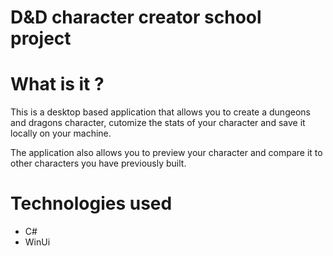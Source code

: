 # D&D character creator school project

<h1>What is it ?</h1>

<p>This is a desktop based application that allows you to create a dungeons and dragons character, cutomize the stats
of your character and save it locally on your machine.</p>
<p>The application also allows you to preview your character and compare it to other characters you have previously built.</p>

<h1>Technologies used</h1>
<ul>
  <li>C#</li>
  <li>WinUi</li>
</ul>
